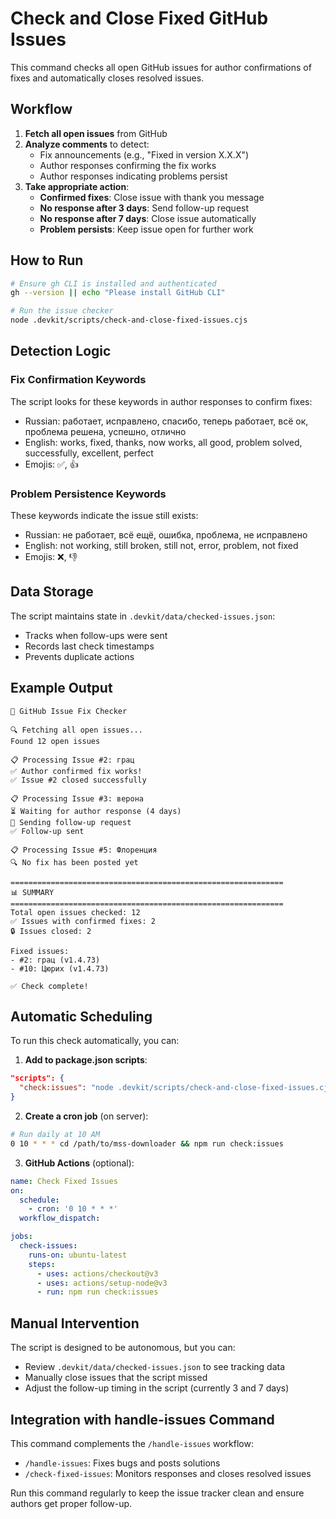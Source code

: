 # Check and Close Fixed GitHub Issues

This command checks all open GitHub issues for author confirmations of fixes and automatically closes resolved issues.

## Workflow

1. **Fetch all open issues** from GitHub
2. **Analyze comments** to detect:
   - Fix announcements (e.g., "Fixed in version X.X.X")
   - Author responses confirming the fix works
   - Author responses indicating problems persist
3. **Take appropriate action**:
   - **Confirmed fixes**: Close issue with thank you message
   - **No response after 3 days**: Send follow-up request
   - **No response after 7 days**: Close issue automatically
   - **Problem persists**: Keep issue open for further work

## How to Run

```bash
# Ensure gh CLI is installed and authenticated
gh --version || echo "Please install GitHub CLI"

# Run the issue checker
node .devkit/scripts/check-and-close-fixed-issues.cjs
```

## Detection Logic

### Fix Confirmation Keywords
The script looks for these keywords in author responses to confirm fixes:
- Russian: работает, исправлено, спасибо, теперь работает, всё ок, проблема решена, успешно, отлично
- English: works, fixed, thanks, now works, all good, problem solved, successfully, excellent, perfect
- Emojis: ✅, 👍

### Problem Persistence Keywords
These keywords indicate the issue still exists:
- Russian: не работает, всё ещё, ошибка, проблема, не исправлено
- English: not working, still broken, still not, error, problem, not fixed
- Emojis: ❌, 👎

## Data Storage

The script maintains state in `.devkit/data/checked-issues.json`:
- Tracks when follow-ups were sent
- Records last check timestamps
- Prevents duplicate actions

## Example Output

```
🚀 GitHub Issue Fix Checker

🔍 Fetching all open issues...
Found 12 open issues

📋 Processing Issue #2: грац
✅ Author confirmed fix works!
✅ Issue #2 closed successfully

📋 Processing Issue #3: верона  
⏳ Waiting for author response (4 days)
📢 Sending follow-up request
✅ Follow-up sent

📋 Processing Issue #5: Флоренция
🔍 No fix has been posted yet

=============================================================
📊 SUMMARY
=============================================================
Total open issues checked: 12
✅ Issues with confirmed fixes: 2
🔒 Issues closed: 2

Fixed issues:
- #2: грац (v1.4.73)
- #10: Цюрих (v1.4.73)

✅ Check complete!
```

## Automatic Scheduling

To run this check automatically, you can:

1. **Add to package.json scripts**:
```json
"scripts": {
  "check:issues": "node .devkit/scripts/check-and-close-fixed-issues.cjs"
}
```

2. **Create a cron job** (on server):
```bash
# Run daily at 10 AM
0 10 * * * cd /path/to/mss-downloader && npm run check:issues
```

3. **GitHub Actions** (optional):
```yaml
name: Check Fixed Issues
on:
  schedule:
    - cron: '0 10 * * *'
  workflow_dispatch:

jobs:
  check-issues:
    runs-on: ubuntu-latest
    steps:
      - uses: actions/checkout@v3
      - uses: actions/setup-node@v3
      - run: npm run check:issues
```

## Manual Intervention

The script is designed to be autonomous, but you can:
- Review `.devkit/data/checked-issues.json` to see tracking data
- Manually close issues that the script missed
- Adjust the follow-up timing in the script (currently 3 and 7 days)

## Integration with handle-issues Command

This command complements the `/handle-issues` workflow:
- `/handle-issues`: Fixes bugs and posts solutions
- `/check-fixed-issues`: Monitors responses and closes resolved issues

Run this command regularly to keep the issue tracker clean and ensure authors get proper follow-up.